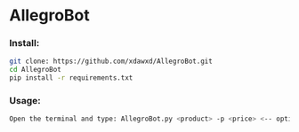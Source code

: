 # AllegroBot

### Install:

```bash
git clone: https://github.com/xdawxd/AllegroBot.git
cd AllegroBot
pip install -r requirements.txt
```

### Usage:

```bash
Open the terminal and type: AllegroBot.py <product> -p <price> <-- optional
```

